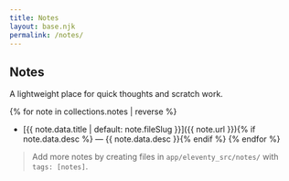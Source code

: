 ```yaml
---
title: Notes
layout: base.njk
permalink: /notes/
---
```


## Notes

A lightweight place for quick thoughts and scratch work.

{% for note in collections.notes | reverse %}
- [{{ note.data.title | default: note.fileSlug }}]({{ note.url }}){% if note.data.desc %} — {{ note.data.desc }}{% endif %}
  {% endfor %}

> Add more notes by creating files in `app/eleventy_src/notes/` with `tags: [notes]`.
